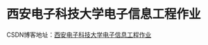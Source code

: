 西安电子科技大学电子信息工程作业
===
CSDN博客地址：[西安电子科技大学电子信息工程作业](https://blog.csdn.net/m0_50827783/category_10674640.html "悬停显示") 
